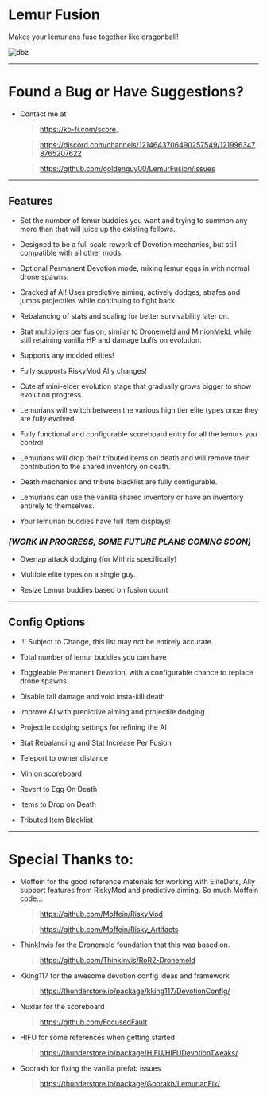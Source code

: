 # Lemur Fusion

Makes your lemurians fuse together like dragonball!

![dbz](https://static1.srcdn.com/wordpress/wp-content/uploads/2017/10/DBZ-Fusion-Goku-and-Piccolo-Featured.jpg?q=50&fit=contain&w=1140&h=&dpr=1.5)


---
# Found a Bug or Have Suggestions?

- Contact me at

    >https://ko-fi.com/score_

    >https://discord.com/channels/1214643706490257549/1219963478765207622

    >https://github.com/goldenguy00/LemurFusion/issues

---
## Features

- Set the number of lemur buddies you want and trying to summon any more than that will juice up the existing fellows.

- Designed to be a full scale rework of Devotion mechanics, but still compatible with all other mods.

- Optional Permanent Devotion mode, mixing lemur eggs in with normal drone spawns.

- Cracked af AI! Uses predictive aiming, actively dodges, strafes and jumps projectiles while continuing to fight back.

- Rebalancing of stats and scaling for better survivability later on.

- Stat multipliers per fusion, similar to Dronemeld and MinionMeld, while still retaining vanilla HP and damage buffs on evolution.

- Supports any modded elites!

- Fully supports RiskyMod Ally changes!

- Cute af mini-elder evolution stage that gradually grows bigger to show evolution progress.

- Lemurians will switch between the various high tier elite types once they are fully evolved.

- Fully functional and configurable scoreboard entry for all the lemurs you control. 

- Lemurians will drop their tributed items on death and will remove their contribution to the shared inventory on death.

- Death mechanics and tribute blacklist are fully configurable.

- Lemurians can use the vanilla shared inventory or have an inventory entirely to themselves.

- Your lemurian buddies have full item displays!



### *(WORK IN PROGRESS, SOME FUTURE PLANS COMING SOON)*

- Overlap attack dodging (for Mithrix specifically)

- Multiple elite types on a single guy.

- Resize Lemur buddies based on fusion count

---
## Config Options

- !!! Subject to Change, this list may not be entirely accurate.

- Total number of lemur buddies you can have

- Toggleable Permanent Devotion, with a configurable chance to replace drone spawns.

- Disable fall damage and void insta-kill death

- Improve AI with predictive aiming and projectile dodging

- Projectile dodging settings for refining the AI

- Stat Rebalancing and Stat Increase Per Fusion

- Teleport to owner distance

- Minion scoreboard

- Revert to Egg On Death

- Items to Drop on Death

- Tributed Item Blacklist

---
# Special Thanks to:

- Moffein for the good reference materials for working with EliteDefs, Ally support features from RiskyMod and predictive aiming. So much Moffein code...

    >https://github.com/Moffein/RiskyMod
    
    >https://github.com/Moffein/Risky_Artifacts

- ThinkInvis for the Dronemeld foundation that this was based on.

    >https://github.com/ThinkInvis/RoR2-Dronemeld

- Kking117 for the awesome devotion config ideas and framework

    >https://thunderstore.io/package/kking117/DevotionConfig/

- Nuxlar for the scoreboard

    >https://github.com/FocusedFault

- HIFU for some references when getting started

    >https://thunderstore.io/package/HIFU/HIFUDevotionTweaks/

- Goorakh for fixing the vanilla prefab issues

    >https://thunderstore.io/package/Goorakh/LemurianFix/
